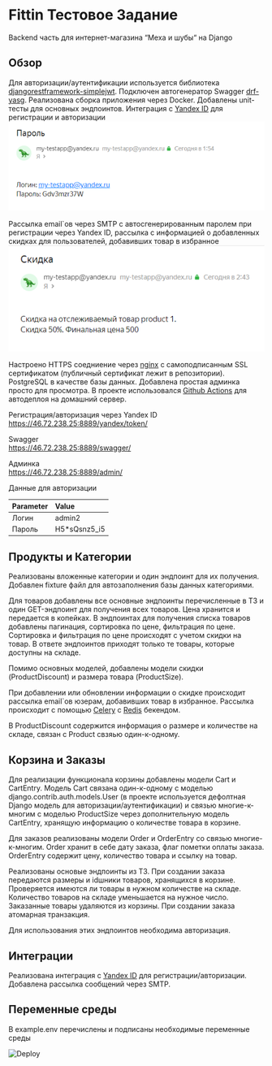 
# Fittin Тестовое Задание

Backend часть для интернет-магазина “Меха и шубы“ на Django


##  Обзор

Для авторизации/аутентификации используется библиотека [djangorestframework-simplejwt](https://github.com/jazzband/djangorestframework-simplejwt). Подключен автогенератор Swagger [drf-yasg](https://github.com/axnsan12/drf-yasg). Реализована сборка приложения через Docker. Добавлены unit-тесты для основных эндпоинтов. Интеграция с [Yandex ID](https://yandex.ru/dev/id/doc/ru/) для регистрации и авторизации<br/> ![email_image](https://github.com/git-gud-casual/fittin-test-task/blob/master/readme_imgs/password.png)

Рассылка email`ов через SMTP с автосгенерированным паролем при регистрации через Yandex ID, рассылка с информацией о добавленных скидках для пользователей, добавивших товар в избранное<br/> ![email_image](https://github.com/git-gud-casual/fittin-test-task/blob/master/readme_imgs/discount_info.png)

Настроено HTTPS соедниение через [nginx](https://nginx.org/ru/) с самоподписанным SSL сертификатом (публичный сертификат лежит в репозитории). PostgreSQL в качестве базы данных. Добавлена простая админка просто для просмотра. В проекте использовался [Github Actions](https://docs.github.com/ru/actions) для автодеплоя на домашний сервер.

Регистрация/авторизация через Yandex ID<br/>
https://46.72.238.25:8889/yandex/token/ 

Swagger<br/>
https://46.72.238.25:8889/swagger/

Админка<br/>
https://46.72.238.25:8889/admin/

Данные для авторизации

| Parameter | Value        | 
| :-------- | :----------- |
| Логин     | admin2       |
| Пароль    | H5*sQsnz5_i5 |

## Продукты и Категории
Реализованы вложенные категории и один эндпоинт для их получения. Добавлен fixture файл для автозаполнения базы данных категориями. 

Для товаров добавлены все основные эндпоинты перечисленные в ТЗ и один GET-эндпоинт для получения всех товаров. Цена хранится и передается в копейках. В эндпоинтах для получения списка товаров добавлены пагинация, сортировка по цене, фильтрация по цене. Сортировка и фильтрация по цене происходят с учетом скидки на товар. В ответе эндпоинтов приходят только те товары, которые доступны на складе.

Помимо основных моделей, добавлены модели скидки (ProductDiscount) и размера товара (ProductSize). 

При добавлении или обновлении информации о скидке происходит рассылка email`ов юзерам, добавивших товар в избранное. Рассылка происходит с помощью [Celery](https://docs.celeryq.dev/en/stable/) с [Redis](https://docs.celeryq.dev/en/stable/getting-started/backends-and-brokers/redis.html) бекендом.

В ProductDiscount содержится информация о размере и количестве на складе, связан с Product свзяью один-к-одному.
## Корзина и Заказы

Для реализации функционала корзины добавлены модели Cart и CartEntry. Модель Cart связана один-к-одному с моделью django.contrib.auth.models.User (в проекте используется дефолтная Django модель для авторизации/аутентификации) и связью многие-к-многим с моделью ProductSize через дополнительную модель CartEntry, хранящую информацию о количестве товара в корзине. 

Для заказов реализованы модели Order и OrderEntry со связью многие-к-многим. Order хранит в себе дату заказа, флаг пометки оплаты заказа. OrderEntry содержит цену, количество товара и ссылку на товар. 

Реализованы основые эндпоинты из ТЗ. При создании заказа передаются размеры и idшники товаров, хранящихся в корзине. Проверяется имеются ли товары в нужном количестве на складе. Количество товаров на складе уменьшается на нужное число. Заказанные товары удаляются из корзины. При создании заказа атомарная транзакция.

Для использования этих эндпоинтов необходима авторизация.

## Интеграции
Реализована интеграция с [Yandex ID](https://yandex.ru/dev/id/doc/ru/how-to) для регистрации/авторизации. Добавлена рассылка сообщений через SMTP.

## Переменные среды

В example.env перечислены и подписаны необходимые переменные среды

![Deploy](https://github.com/git-gud-casual/fittin-test-task/actions/workflows/deploy-dev.yml/badge.svg?branch=master)
